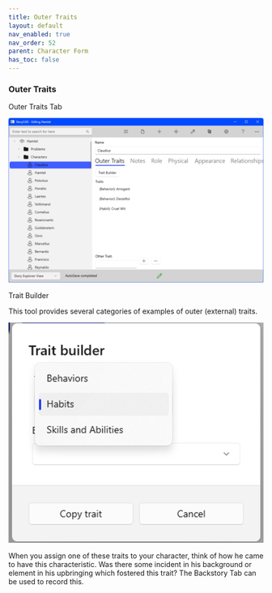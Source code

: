```yaml
---
title: Outer Traits
layout: default
nav_enabled: true
nav_order: 52
parent: Character Form
has_toc: false
---
```

### Outer Traits
Outer Traits Tab

![](../media/Character-Outer-Traits.png)

Trait Builder

This tool provides several categories of examples of outer (external) traits.

![](../media/Trait-Builder.png)

When you assign one of these traits to your character, think of how he came to have this characteristic.  Was there some incident in his background or element in his upbringing which fostered this trait? The Backstory Tab can be used to record this.

